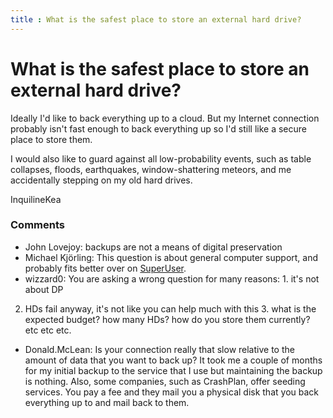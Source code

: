 ```yaml
---
title : What is the safest place to store an external hard drive?
---
```

What is the safest place to store an external hard drive?
=====================
Ideally I'd like to back everything up to a cloud. But my Internet
connection probably isn't fast enough to back everything up so I'd still
like a secure place to store them.

I would also like to guard against all low-probability events, such as
table collapses, floods, earthquakes, window-shattering meteors, and me
accidentally stepping on my old hard drives.

InquilineKea

### Comments ###
* John Lovejoy: backups are not a means of digital preservation
* Michael Kjörling: This question is about general computer support, and probably fits
better over on [SuperUser](http://superuser.com/).
* wizzard0: You are asking a wrong question for many reasons: 1. it's not about DP
2. HDs fail anyway, it's not like you can help much with this 3. what is
the expected budget? how many HDs? how do you store them currently? etc
etc etc.
* Donald.McLean: Is your connection really that slow relative to the amount of data that
you want to back up? It took me a couple of months for my initial backup
to the service that I use but maintaining the backup is nothing. Also,
some companies, such as CrashPlan, offer seeding services. You pay a fee
and they mail you a physical disk that you back everything up to and
mail back to them.


